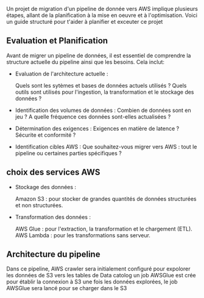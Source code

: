 Un projet de migration d'un pipeline de donnée vers AWS implique plusieurs étapes, allant de la planification à la mise en oeuvre et à l'optimisation.
Voici un guide structuré pour t'aider à planifier et exceuter ce projet

## Evaluation et Planification 

Avant de migrer un pipeline de données, il est essentiel de comprendre la structure actuelle du pipeline ainsi que les besoins. Cela inclut:
- Evaluation de l'architecture actuelle :

  Quels sont les sytèmes et bases de données actuels utilisés ?
  Quels outils sont utilisés pour l'ingestion, la transformation et le stockage des données ?
- Identification des volumes de données :
  Combien de données sont en jeu ?
  A quelle fréquence ces données sont-elles actualisées ?
 
- Détermination des exigences :
  Exigences en matière de latence ?
  Sécurite et conformité ?
- Identification cibles AWS :
  Que souhaitez-vous migrer vers AWS : tout le pipeline ou certaines parties spécifiques ?

## choix des services AWS 

- Stockage des données :

  Amazon S3 : pour stocker de grandes quantités de données structurées et non structurées.

- Transformation des données :

  AWS Glue : pour l'extraction, la transformation et le chargement (ETL).
  AWS Lambda : pour les transformations sans serveur.
## Architecture du pipeline

Dans ce pipeline, AWS crawler sera initialement configuré pour expolorer les données de S3 vers les tables de Data catolog
un job AWSGlue est crée pour établir la connexion à S3
une fois les données explorées, le job AWSGlue sera lancé pour se charger dans le S3 